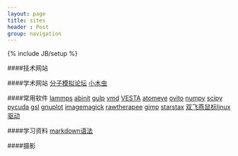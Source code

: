 ```yaml
---
layout: page
title: sites
header : Post
group: navigation
---
```

{% include JB/setup %}

####技术网站

####学术网站
[分子模拟论坛](http://www.mdbbs.org)
[小木虫](http://emuch.net)

####常用软件
[lammps](http://lammps.sandia.gov)
[abinit](http://www.abinit.org)
[gulp](http://projects.ivec.org/gulp)
[vmd](http://www.ks.uiuc.edu/Research/vmd)
[VESTA](http://jp-minerals.org/vesta)
[atomeye](http://li.mit.edu/Archive/Graphics/A)
[ovito](http://www.ovito.org)
[numpy](http://www.numpy.org)
[scipy](http://www.scipy.org)
[pycuda](http://mathema.tician.de/software/pycuda)
[gsl](http://www.gnu.org/s/gsl)
[gnuplot](http://www.gnuplot.info)
[imagemagick](http://www.imagemagick.org)
[rawtherapee](http://rawtherapee.com)
[gimp](http://www.gimp.org)
[starstax](http://www.markus-enzweiler.de/software/software.html)
[双飞燕鼠标linux驱动](https://github.com/Marisa-Chan/init-gmouse)

####学习资料
[markdown语法](http://daringfireball.net/projects/markdown/syntax)

####摄影

